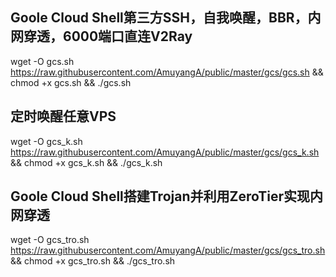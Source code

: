 ## Goole Cloud Shell第三方SSH，自我唤醒，BBR，内网穿透，6000端口直连V2Ray
wget -O gcs.sh https://raw.githubusercontent.com/AmuyangA/public/master/gcs/gcs.sh && chmod +x gcs.sh && ./gcs.sh

## 定时唤醒任意VPS
wget -O gcs_k.sh https://raw.githubusercontent.com/AmuyangA/public/master/gcs/gcs_k.sh && chmod +x gcs_k.sh && ./gcs_k.sh

## Goole Cloud Shell搭建Trojan并利用ZeroTier实现内网穿透
wget -O gcs_tro.sh https://raw.githubusercontent.com/AmuyangA/public/master/gcs/gcs_tro.sh && chmod +x gcs_tro.sh && ./gcs_tro.sh
